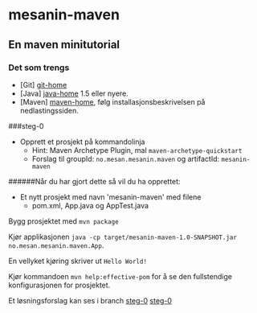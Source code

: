 # mesanin-maven

## En maven minitutorial

### Det som trengs

- [Git] [git-home]
- [Java] [java-home] 1.5 eller nyere.
- [Maven] [maven-home], følg installasjonsbeskrivelsen på nedlastingssiden.

###steg-0
- Opprett et prosjekt på kommandolinja
  - Hint: Maven Archetype Plugin, mal `maven-archetype-quickstart`
  - Forslag til groupId: `no.mesan.mesanin.maven` og artifactId: `mesanin-maven`

######Når du har gjort dette så vil du ha opprettet:
- Et nytt prosjekt med navn 'mesanin-maven' med filene
  - pom.xml, App.java og AppTest.java

Bygg prosjektet med `mvn package`

Kjør applikasjonen `java -cp target/mesanin-maven-1.0-SNAPSHOT.jar no.mesan.mesanin.maven.App`.

En vellyket kjøring skriver ut `Hello World!`

Kjør kommandoen `mvn help:effective-pom` for å se den fullstendige konfigurasjonen for prosjektet.

Et løsningsforslag kan ses i branch [steg-0] [steg-0]


[git-home]: http://git-scm.com/
[java-home]: http://www.oracle.com/technetwork/java/javase/downloads/index.html
[maven-home]: http://maven.apache.org/

[steg-0]: https://github.com/mesan/mesanin-maven/tree/steg-0
